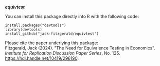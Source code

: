 ***equivtest***

You can install this package directly into R with the following code:
```
install.packages("devtools")
library(devtools)
install_github("jack-fitzgerald/equivtest")
```

Please cite the paper underlying this package: <br/>
Fitzgerald, Jack (2024). "The Need for Equivalence Testing in Economics". <i>Institute for Replication Discussion Paper Series</i>, No. 125. https://hdl.handle.net/10419/296190.

